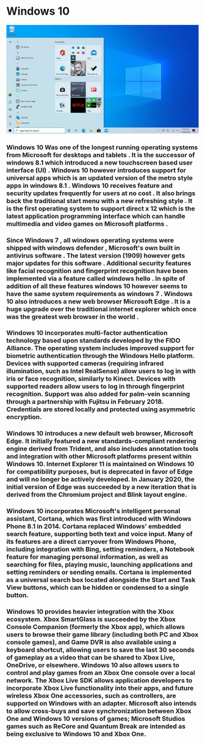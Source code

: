 # Windows 10

![Windows 10](../images/w10d.jpg)

### Windows 10 Was one of the longest running operating systems from Microsoft for desktops and tablets . It is the successor of windows 8.1 which introduced a new touchscreen based user interface (UI) . Windows 10 however introduces support for universal apps which is an updated version of the metro style apps in windows 8.1 . Windows 10 receives feature and security updates frequently for users at no cost . It also brings back the traditional start menu with a new refreshing style . It is the first operating system to support direct x 12 which is the latest application programming interface which can handle multimedia and video games on Microsoft platforms .

### Since Windows 7 , all windows operating systems were shipped with windows defender , Microsoft's own built in antivirus software . The latest version (1909) however gets major updates for this software . Additional security features like facial recognition and fingerprint recognition have been implemented via a feature called windows hello . In spite of addition of all these features windows 10 however seems to have the same system requirements as windows 7 . Windows 10 also introduces a new web browser Microsoft Edge . It is a huge upgrade  over the traditional internet explorer which once was the greatest web browser in the world .

### Windows 10 incorporates multi-factor authentication technology based upon standards developed by the FIDO Alliance. The operating system includes improved support for biometric authentication through the Windows Hello platform. Devices with supported cameras (requiring infrared illumination, such as Intel RealSense) allow users to log in with iris or face recognition, similarly to Kinect. Devices with supported readers allow users to log in through fingerprint recognition. Support was also added for palm-vein scanning through a partnership with Fujitsu in February 2018. Credentials are stored locally and protected using asymmetric encryption.

### Windows 10 introduces a new default web browser, Microsoft Edge. It initially featured a new standards-compliant rendering engine derived from Trident, and also includes annotation tools and integration with other Microsoft platforms present within Windows 10. Internet Explorer 11 is maintained on Windows 10 for compatibility purposes, but is deprecated in favor of Edge and will no longer be actively developed. In January 2020, the initial version of Edge was succeeded by a new iteration that is derived from the Chromium project and Blink layout engine.

### Windows 10 incorporates Microsoft's intelligent personal assistant, Cortana, which was first introduced with Windows Phone 8.1 in 2014. Cortana replaced Windows' embedded search feature, supporting both text and voice input. Many of its features are a direct carryover from Windows Phone, including integration with Bing, setting reminders, a Notebook feature for managing personal information, as well as searching for files, playing music, launching applications and setting reminders or sending emails. Cortana is implemented as a universal search box located alongside the Start and Task View buttons, which can be hidden or condensed to a single button.

### ​Windows 10 provides heavier integration with the Xbox ecosystem. Xbox SmartGlass is succeeded by the Xbox Console Companion (formerly the Xbox app), which allows users to browse their game library (including both PC and Xbox console games), and Game DVR is also available using a keyboard shortcut, allowing users to save the last 30 seconds of gameplay as a video that can be shared to Xbox Live, OneDrive, or elsewhere. Windows 10 also allows users to control and play games from an Xbox One console over a local network. The Xbox Live SDK allows application developers to incorporate Xbox Live functionality into their apps, and future wireless Xbox One accessories, such as controllers, are supported on Windows with an adapter. Microsoft also intends to allow cross-buys and save synchronization between Xbox One and Windows 10 versions of games; Microsoft Studios games such as ReCore and Quantum Break are intended as being exclusive to Windows 10 and Xbox One.

